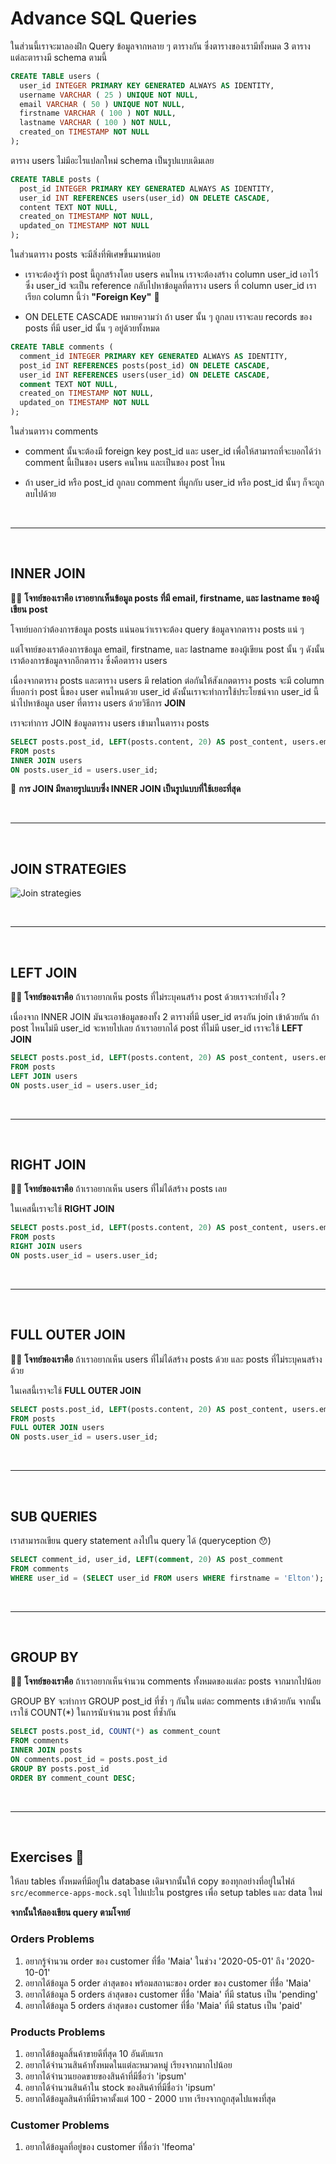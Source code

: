 # Advance SQL Queries

ในส่วนนี้เราจะมาลองฝึก Query ข้อมูลจากหลาย ๆ ตารางกัน ซึ่งตารางของเรามีทั้งหมด 3 ตาราง แต่ละตารางมี schema ตามนี้

```sql
CREATE TABLE users (
  user_id INTEGER PRIMARY KEY GENERATED ALWAYS AS IDENTITY,
  username VARCHAR ( 25 ) UNIQUE NOT NULL,
  email VARCHAR ( 50 ) UNIQUE NOT NULL,
  firstname VARCHAR ( 100 ) NOT NULL,
  lastname VARCHAR ( 100 ) NOT NULL,
  created_on TIMESTAMP NOT NULL
);
```

ตาราง users ไม่มีอะไรแปลกใหม่ schema เป็นรูปแบบเดิมเลย

```sql
CREATE TABLE posts (
  post_id INTEGER PRIMARY KEY GENERATED ALWAYS AS IDENTITY,
  user_id INT REFERENCES users(user_id) ON DELETE CASCADE,
  content TEXT NOT NULL,
  created_on TIMESTAMP NOT NULL,
  updated_on TIMESTAMP NOT NULL
);
```

ในส่วนตาราง posts จะมีสิ่งที่พิเศษขึ้นมาหน่อย

- เราจะต้องรู้ว่า post นี้ถูกสร้างโดย users คนไหน เราจะต้องสร้าง column user_id เอาไว้ ซึ่ง user_id จะเป็น reference กลับไปหาข้อมูลที่ตาราง users ที่ column user_id เราเรียก column นี้ว่า **"Foreign Key"** 🌟

- ON DELETE CASCADE หมายความว่า ถ้า user นั้น ๆ ถูกลบ เราจะลบ records ของ posts ที่มี user_id นั้น ๆ อยู่ด้วยทั้งหมด

```sql
CREATE TABLE comments (
  comment_id INTEGER PRIMARY KEY GENERATED ALWAYS AS IDENTITY,
  post_id INT REFERENCES posts(post_id) ON DELETE CASCADE,
  user_id INT REFERENCES users(user_id) ON DELETE CASCADE,
  comment TEXT NOT NULL,
  created_on TIMESTAMP NOT NULL,
  updated_on TIMESTAMP NOT NULL
);
```

ในส่วนตาราง comments

- comment นั้นจะต้องมี foreign key post_id และ user_id เพื่อให้สามารถที่จะบอกได้ว่า comment นี้เป็นของ users คนไหน และเป็นของ post ไหน

- ถ้า user_id หรือ post_id ถูกลบ comment ที่ผูกกับ user_id หรือ post_id นั้นๆ ก็จะถูกลบไปด้วย

<br><hr><br>

## INNER JOIN

🧑‍💻 **โจทย์ของเราคือ เราอยากเห็นข้อมูล posts ที่มี email, firstname, และ lastname ของผู้เขียน post**

โจทย์บอกว่าต้องการข้อมูล posts แน่นอนว่าเราจะต้อง query ข้อมูลจากตาราง posts แน่ ๆ

แต่โจทย์ของเราต้องการข้อมูล email, firstname, และ lastname ของผู้เขียน post นั้น ๆ ดังนั้นเราต้องการข้อมูลจากอีกตาราง ซึ่งคือตาราง users

เนื่องจากตาราง posts และตาราง users มี relation ต่อกันให้สังเกตตาราง posts จะมี column ที่บอกว่า post นี้ของ user คนไหนด้วย user_id ดังนั้นเราจะทำการใช้ประโยชน์จาก user_id นี้นำไปหาข้อมูล user ที่ตาราง users ด้วยวิธีการ **JOIN**

เราจะทำการ JOIN ข้อมูลตาราง users เข้ามาในตาราง posts

```sql
SELECT posts.post_id, LEFT(posts.content, 20) AS post_content, users.email, users.user_id
FROM posts
INNER JOIN users
ON posts.user_id = users.user_id;
```

🌟 **การ JOIN มีหลายรูปแบบซึ่ง INNER JOIN เป็นรูปแบบที่ใช้เยอะที่สุด**

<br><hr><br>

## JOIN STRATEGIES

![Join strategies](./images/joins-strategies.png)

<br><hr><br>

## LEFT JOIN

🧑‍💻 **โจทย์ของเราคือ** ถ้าเราอยากเห็น posts ที่ไม่ระบุคนสร้าง post ด้วยเราจะทำยังไง ?​

เนื่องจาก INNER JOIN มันจะเอาข้อมูลของทั้ง 2 ตารางที่มี user_id ตรงกัน join เข้าด้วยกัน ถ้า post ไหนไม่มี user_id จะหายไปเลย ถ้าเราอยากได้ post ที่ไม่มี user_id เราจะใช้ **LEFT JOIN**

```sql
SELECT posts.post_id, LEFT(posts.content, 20) AS post_content, users.email, users.user_id
FROM posts
LEFT JOIN users
ON posts.user_id = users.user_id;
```

<br><hr><br>

## RIGHT JOIN

🧑‍💻 **โจทย์ของเราคือ** ถ้าเราอยากเห็น users ที่ไม่ได้สร้าง posts เลย

ในเคสนี้เราจะใช้ **RIGHT JOIN**

```sql
SELECT posts.post_id, LEFT(posts.content, 20) AS post_content, users.email, users.user_id
FROM posts
RIGHT JOIN users
ON posts.user_id = users.user_id;
```

<br><hr><br>

## FULL OUTER JOIN

🧑‍💻 **โจทย์ของเราคือ** ถ้าเราอยากเห็น users ที่ไม่ได้สร้าง posts ด้วย และ posts ที่ไม่ระบุคนสร้างด้วย

ในเคสนี้เราจะใช้ **FULL OUTER JOIN**

```sql
SELECT posts.post_id, LEFT(posts.content, 20) AS post_content, users.email, users.user_id
FROM posts
FULL OUTER JOIN users
ON posts.user_id = users.user_id;
```

<br><hr><br>

## SUB QUERIES

เราสามารถเขียน query statement ลงไปใน query ได้ (queryception 😯)

```sql
SELECT comment_id, user_id, LEFT(comment, 20) AS post_comment
FROM comments
WHERE user_id = (SELECT user_id FROM users WHERE firstname = 'Elton');
```

<br><hr><br>

## GROUP BY

🧑‍💻 **โจทย์ของเราคือ** ถ้าเราอยากเห็นจำนวน comments ทั้งหมดของแต่ละ posts จากมากไปน้อย

GROUP BY จะทำการ GROUP post_id ที่ซ้ำ ๆ กันใน แต่ละ comments เข้าด้วยกัน จากนั้นเราใช้ COUNT(\*) ในการนับจำนวน post ที่ซ้ำกัน

```sql
SELECT posts.post_id, COUNT(*) as comment_count
FROM comments
INNER JOIN posts
ON comments.post_id = posts.post_id
GROUP BY posts.post_id
ORDER BY comment_count DESC;
```

<br><hr><br>

## Exercises 🏅

ให้ลบ tables ทั้งหมดที่มีอยู่ใน database เดิมจากนั้นให้ copy ของทุกอย่างที่อยู่ในไฟล์ `src/ecommerce-apps-mock.sql` ไปแปะใน postgres เพื่อ setup tables และ data ใหม่

**จากนั้นให้ลองเขียน query ตามโจทย์**

### Orders Problems

1. อยากรู้จำนวน order ของ customer ที่ชื่อ 'Maia' ในช่วง '2020-05-01' ถึง '2020-10-01'
2. อยากได้ข้อมูล 5 order ล่าสุดของ พร้อมสถานะของ order ของ customer ที่ชื่อ 'Maia'
3. อยากได้ข้อมูล 5 orders ล่าสุดของ customer ที่ชื่อ 'Maia' ที่มี status เป็น 'pending'
4. อยากได้ข้อมูล 5 orders ล่าสุดของ customer ที่ชื่อ 'Maia' ที่มี status เป็น 'paid'

### Products Problems

1. อยากได้ข้อมูลสิ้นค้าขายดีที่สุด 10 อันดับแรก
2. อยากได้จำนวนสินค้าทั้งหมดในแต่ละหมวดหมู่ เรียงจากมากไปน้อย
3. อยากได้จำนวนยอดขายของสินค้าที่มีชื่อว่า 'ipsum'
4. อยากได้จำนวนสินค้าใน stock ของสินค้าที่มีชื่อว่า 'ipsum'
5. อยากได้ข้อมูลสินค้าที่มีราคาตั้งแต่ 100 - 2000 บาท เรียงจากถูกสุดไปแพงที่สุด

### Customer Problems

1. อยากได้ข้อมูลที่อยู่ของ customer ที่ชื่อว่า 'Ifeoma'

